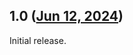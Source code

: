 ## 1.0 ([Jun 12, 2024](https://github.com/ramensoftware/windhawk-mods/blob/3fe4bb2e2b2b6ea124b622c91bfee9350b7ab2c7/mods/taskbar-vertical.wh.cpp))

Initial release.
